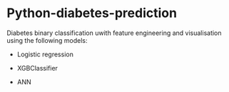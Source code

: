 # Python-diabetes-prediction

Diabetes binary classification uwith feature engineering and visualisation using the following models:

- Logistic regression

- XGBClassifier

- ANN 
